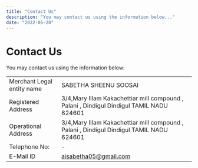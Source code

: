 ```yaml
---
title: "Contact Us"
description: "You may contact us using the information below..."
date: "2022-05-28"
---
```


# Contact Us

You may contact us using the information below:

|                            |                                                                                          |
| -------------------------- | ---------------------------------------------------------------------------------------- |
| Merchant Legal entity name | SABETHA SHEENU SOOSAI                                                                    |
| Registered Address         | 3/4,Mary Illam Kakachettiar mill compound , Palani , Dindigul Dindigul TAMIL NADU 624601 |
| Operational Address        | 3/4,Mary Illam Kakachettiar mill compound , Palani , Dindigul Dindigul TAMIL NADU 624601 |
| Telephone No:              | -                                                                                        |
| E-Mail ID                  | aisabetha05@gmail.com                                                                    |
